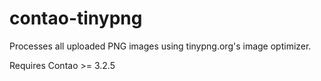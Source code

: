 contao-tinypng
=======================

Processes all uploaded PNG images using tinypng.org's image optimizer.

Requires Contao >= 3.2.5